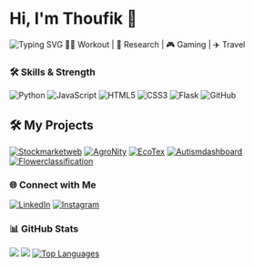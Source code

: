 # Hi, I'm Thoufik 👋
![Typing SVG](https://readme-typing-svg.herokuapp.com?font=Fira+Code&size=24&pause=1000&color=00FF00&width=1000&lines=AI+%7C+ML+%7C+Data+Analytics+%7C+Web+Development+Enthusiast;Passionate+about+building+intelligent+systems+%26+impactful+projects)
🏋️‍♂️ Workout | 🔬 Research | 🎮 Gaming | ✈️ Travel

### 🛠 Skills & Strength
![Python](https://img.shields.io/badge/Python-3776AB?style=for-the-badge&logo=python&logoColor=white)
![JavaScript](https://img.shields.io/badge/JavaScript-F7DF1E?style=for-the-badge&logo=javascript&logoColor=black)
![HTML5](https://img.shields.io/badge/HTML5-E34F26?style=for-the-badge&logo=html5&logoColor=white)
![CSS3](https://img.shields.io/badge/CSS3-1572B6?style=for-the-badge&logo=CSS3&logoColor=white)
![Flask](https://img.shields.io/badge/Flask-000000?style=for-the-badge&logo=flask&logoColor=white)
![GitHub](https://img.shields.io/badge/GitHub-181717?style=for-the-badge&logo=github&logoColor=white)


 ## 🛠️ My Projects  

[![Stockmarketweb](https://img.shields.io/badge/Stockmarketweb-2563EB?style=for-the-badge&logo=github&logoColor=white)](https://github.com/thoufik1111/Stockmarketweb)
[![AgroNity](https://img.shields.io/badge/AgroNity-F97316?style=for-the-badge&logo=github&logoColor=white)](https://github.com/thoufik1111/AgroNity)
[![EcoTex](https://img.shields.io/badge/EcoTex-06B6D4?style=for-the-badge&logo=github&logoColor=white)](https://github.com/thoufik1111/EcoTex)
[![Autismdashboard](https://img.shields.io/badge/Autismdashboard-7C3AED?style=for-the-badge&logo=github&logoColor=white)](https://github.com/thoufik1111/Autismdashboard)
[![Flowerclassification](https://img.shields.io/badge/Flowerclassification-16A34A?style=for-the-badge&logo=github&logoColor=white)](https://github.com/thoufik1111/Flowerclassification)



### 🌐 Connect with Me
[![LinkedIn](https://img.shields.io/badge/LinkedIn-0A66C2?style=for-the-badge&logo=linkedin&logoColor=white)](https://www.linkedin.com/in/mohammed-thoufik-316956293)
[![Instagram](https://img.shields.io/badge/Instagram-E4405F?style=for-the-badge&logo=instagram&logoColor=white)](https://www.instagram.com/royal_beast_boy)

### 📊 GitHub Stats
![](https://github-readme-stats.vercel.app/api?username=thoufik1111&show_icons=true&theme=radical)
![](https://github-readme-streak-stats.herokuapp.com/?user=thoufik1111&theme=radical)
[![Top Languages](https://github-readme-stats.vercel.app/api/top-langs/?username=thoufik1111&layout=compact&langs_count=6&theme=radical)](https://github.com/thoufik1111/github-readme-stats)


